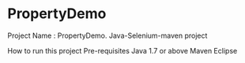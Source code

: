 # PropertyDemo
Project Name : PropertyDemo.
Java-Selenium-maven project

How to run this project
Pre-requisites
Java 1.7 or above
Maven
Eclipse
